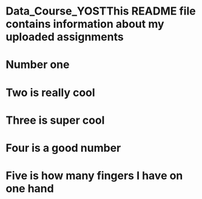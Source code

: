 # Data_Course_YOSTThis README file contains information about my uploaded assignments
# Number one
# Two is really cool
# Three is super cool
# Four is a good number
# Five is how many fingers I have on one hand